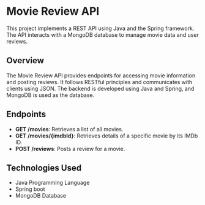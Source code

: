 # Movie Review API
This project implements a REST API using Java and the Spring framework. The API interacts with a MongoDB database to manage movie data and user reviews.

## Overview
The Movie Review API provides endpoints for accessing movie information and posting reviews. It follows RESTful principles and communicates with clients using JSON. The backend is developed using Java and Spring, and MongoDB is used as the database.

## Endpoints
- **GET /movies**: Retrieves a list of all movies.
- **GET /movies/{imdbId}**: Retrieves details of a specific movie by its IMDb ID.
- **POST /reviews**: Posts a review for a movie.

## Technologies Used
- Java Programming Language
- Spring boot 
- MongoDB Database
